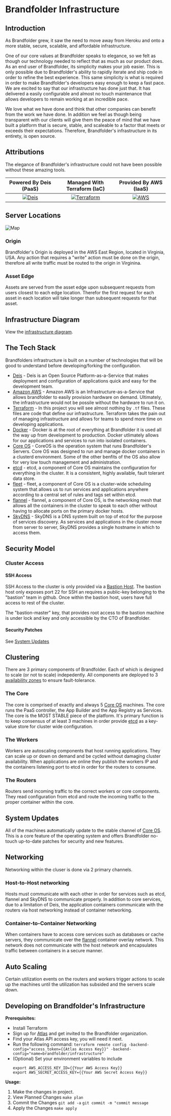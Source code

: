 # Brandfolder Infrastructure

## Introduction

As Brandfolder grew, it saw the need to move away from Heroku and onto a more stable, secure, scalable, and affordable infrastructure. 

One of our core values at Brandfolder speaks to elegance, so we felt as though our technology needed to reflect that as much as our product does. As an end user of Brandfolder, its simplicity makes your job easier. This is only possible due to Brandfolder's ability to rapidly iterate and ship code in order to refine the best experience. This same simplicity is what is required in order to make Brandfolder's developers easy enough to keep a fast pace. We are excited to say that our infrastructure has done just that. It has delivered a easily configurable and almost no touch maintenance that allows developers to remain working at an incredible pace. 

We love what we have done and think that other companies can benefit from the work we have done. In addition we feel as though being transparent with our clients will give them the peace of mind that we have built a platform that is secure, stable, and scaleable to a factor that meets or exceeds their expectations. Therefore, Brandfolder's infrastructure in its entirety, is open source.

## Attributions

The elegance of Brandfolder's infrastructure could not have been possible without these amazing tools.

| Powered By Deis (PaaS) | Managed With Terraform (IaC) | Provided By AWS (IaaS) |
|:-------------:|:-------------:|:-----:|
| [![Deis](https://brandfolder.com/brandfolder-infrastructure/assets/yf0vtwt0)](http://deis.io) | [![Terraform](https://brandfolder.com/brandfolder-infrastructure/assets/ak6pnrtw)](https://terraform.io) | [![AWS](https://brandfolder.com/brandfolder-infrastructure/assets/a70ln6en)](https://aws.amazon.com)

## Server Locations

![Map](https://brandfolder.com/brandfolder-infrastructure/attachments/h75claxg/brandfolder-infrastructure-infra-locations-map-image.png?dl=true)

### Origin
Brandfolder's Origin is deployed in the AWS East Region, located in Virginia, USA. Any action that requires a "write" action must be done on the origin, therefore all write traffic must be routed to the origin in Virginina.

### Asset Edge
Assets are served from the asset edge upon subsequent requests from users closest to each edge location. Therefor the first request for each asset in each location will take longer than subsequent requests for that asset.

## Infrastructure Diagram

View the [infrastructure diagram](diagram.asci).

## The Tech Stack

Brandfolders infrastructure is built on a number of technologies that will be good to understand before developing/forking the configuration.

* [Deis](https://deis.io) - Deis is an Open Source Platform-as-a-Service that makes deployment and configuration of applications quick and easy for the development team.
* [Amazon AWS](https://aws.amazon.com) - Amazon AWS is an Infrastructure-as-a-Service that allows brandfolder to easily provision hardware on demand. Ultimately, the infrastructure would not be possile without the hardware to run it on.
* [Terraform](https://terraform.io) - In this project you will see almost nothing by `.tf` files. These files are code that define our infrastructure. Terraform takes the pain out of managing infrastructure and allows for teams to spend more time on developing applications.
* [Docker](https://docker.com) - Docker is at the root of everything at Brandfolder it is used all the way up from development to production. Docker utlimately allows for our applications and services to run into isolated containers.
* [Core OS](https://coreos.com) - CoreOS is the operation system that runs Brandfolder's Servers. Core OS was designed to run and manage docker containers in a clusterd environment. Some of the other benfits of the OS also allow for very low touch management and administration.
* [etcd](https://github.com/coreos/etcd) - etcd, a component of Core OS maintains the configuration for everything in the cluster. It is a consistent, highly available, fault tolerant data store.
* [fleet](https://github.com/coreos/fleet) - fleet, a component of Core OS is a cluster-wide scheduling system that allows us to run services and applications anywhere according to a central set of rules and tags set within etcd. 
* [flannel](https://github.com/coreos/flannel) - flannel, a component of Core OS, is the networking mesh that allows all the containers in the cluster to speak to each other without having to allocate ports on the primary docker hosts.
* [SkyDNS](https://github.com/skynetservices/skydns) - SkyDNS is a DNS system built on top of etcd for the purpose of services discovery. As services and applications in the cluster move from server to server, SkyDNS provides a single hostname in which to access them.

## Security Model

### Cluster Access

#### SSH Access

SSH Access to the cluster is only provided via a [Bastion Host](https://en.wikipedia.org/wiki/Bastion_host). The bastion host only exposes port 22 for SSH an requires a public-key belonging to the "bastion" team in github. Once within the bastion host, users have full access to rest of the cluster.

The "bastion-master" key, that provides root access to the bastion machine is under lock and key and only accessible by the CTO of Brandfolder.

#### Security Patches

See [System Updates](#system-updates)

## Clustering

There are 3 primary components of Brandfolder. Each of which is designed to scale (or not to scale) indepedently. All components are deployed to 3 [availability zones](http://docs.aws.amazon.com/AWSEC2/latest/UserGuide/using-regions-availability-zones.html) to ensure fault-tolerance.

### The Core

The core is comprised of exactly and always 5 [Core OS](https://coreos.com/) machines. The core runs the PaaS controller, the App Builder and the App Registry as Services. The core is the MOST STABLE piece of the platform. It's primary function is to keep consensus of at least 3 machines in order provide [etcd](https://github.com/coreos/etcd) as a key-value store for cluster wide configuration.

### The Workers

Workers are autoscaling components that host running applications. They can scale up or down on demand and be cycled without damaging cluster availability. When applications are online they publish the workers IP and the containers listening port to etcd in order for the routers to consume.

### The Routers

Routers send incoming traffic to the correct workers or core components. They read configuration from etcd and route the incoming traffic to the proper container within the core.

## System Updates

All of the machines automatically update to the stable channel of [Core OS](https://coreos.com/). This is a core feature of the operating system and offers Brandfolder no-touch up-to-date patches for security and new features.

## Networking

Networking within the cluser is done via 2 primary channels.

### Host-to-Host networking

Hosts must communicate with each other in order for services such as etcd, flannel and SkyDNS to communicate properly. In addition to core services, due to a limitation of Deis, the application containers communicate with the routers via host networking instead of container networking.

### Container-to-Container Networking

When containers have to access core services such as databases or cache servers, they communicate over the [flannel](https://github.com/coreos/flannel) container overlay network. This network does not communicate with the host network and encapsulates traffic between containers in a secure manner.

## Auto Scaling

Certain utilization events on the routers and workers trigger actions to scale up the machines until the utilization has subsided and the servers scale down.

## Developing on Brandfolder's Infrastructure

**Prerequisites:**

* Install Terraform
* Sign up for [Atlas](https://atlas.hashicorp.com/) and get invited to the Brandfolder organization.
* Find your Atlas API access key, you will need it next.
* Run the following command:
  `terraform remote config -backend-config="access_token={{Atlas Access Key}}" -backend-config="name=brandfolder/infrastructure"`
* (Optional) Set your environment variables to include
  ```
  export AWS_ACCESS_KEY_ID={{Your AWS Access Key}}
  export AWS_SECRET_ACCESS_KEY={{Your AWS Secret Access Key}}
  ```

**Usage:**

1. Make the changes in project.
1. View Planned Changes
  `make plan`
1. Commit the Changes
  `git add -a`
  `git commit -m "commit message`
1. Apply the Changes
  `make apply`
